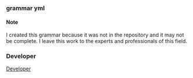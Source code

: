 ### grammar yml 

#### Note

I created this grammar because it was not in the repository and it may not be complete. I leave this work to the experts and professionals of this field.

### Developer

<a href = "https://github.com/appt2" > Developer</a>